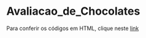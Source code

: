 # Avaliacao_de_Chocolates
Para conferir os códigos em HTML, clique neste [link](https://git-wpsilva.github.io/Avaliacao_de_Chocolates/)
